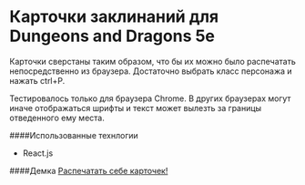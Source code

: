 Карточки заклинаний для Dungeons and Dragons 5e
========

Карточки сверстаны таким образом, что бы их можно было распечатать непосредственно из браузера. Достаточно выбрать класс персонажа и нажать ctrl+P. 

Тестировалось только для браузера Chrome. В других браузерах могут иначе отображаться шрифты и текст может вылезть за границы отведенного ему места.

####Использованные технлогии
* React.js
 
####Демка
<a href="https://nfirex.github.io/DND5E-cards/">Распечатать себе карточек!</a>
